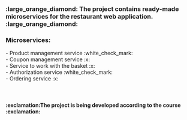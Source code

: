 <h3>:large_orange_diamond: The project contains ready-made microservices for the restaurant web application. :large_orange_diamond:</h3>

<h3>Microservices:</h3>
- Product management service :white_check_mark:</br>
- Coupon management service :x:</br>
- Service to work with the basket :x:</br>
- Authorization service :white_check_mark:</br>
- Ordering service :x:</br>



</br>
</br>
<h4>:exclamation:The project is being developed according to the course :exclamation:</h4>

